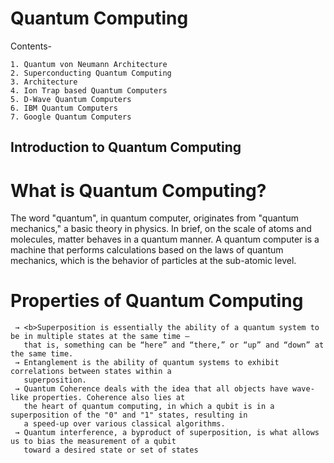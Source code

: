# Quantum Computing

Contents-

    1. Quantum von Neumann Architecture 
    2. Superconducting Quantum Computing
    3. Architecture 
    4. Ion Trap based Quantum Computers 
    5. D-Wave Quantum Computers 
    6. IBM Quantum Computers 
    7. Google Quantum Computers
## Introduction to Quantum Computing

# What is Quantum Computing?
The word "quantum", in quantum computer, originates from "quantum mechanics," a basic theory in physics.
In brief, on the scale of atoms and molecules, matter behaves in a quantum manner. A quantum computer is a
machine that performs calculations based on the laws of quantum mechanics, which is the behavior of
particles at the sub-atomic level.

# Properties of Quantum Computing
     → <b>Superposition is essentially the ability of a quantum system to be in multiple states at the same time —
       that is, something can be “here” and “there,” or “up” and “down” at the same time.
     → Entanglement is the ability of quantum systems to exhibit correlations between states within a
       superposition.
     → Quantum Coherence deals with the idea that all objects have wave-like properties. Coherence also lies at
       the heart of quantum computing, in which a qubit is in a superposition of the "0" and "1" states, resulting in
       a speed-up over various classical algorithms.
     → Quantum interference, a byproduct of superposition, is what allows us to bias the measurement of a qubit
       toward a desired state or set of states
